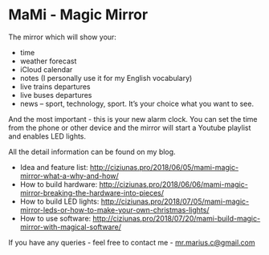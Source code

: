 # MaMi - Magic Mirror

The mirror which will show your:
* time
* weather forecast
* iCloud calendar
* notes (I personally use it for my English vocabulary)
* live trains departures
* live buses departures
* news – sport, technology, sport. It’s your choice what you want to see.

And the most important - this is your new alarm clock. You can set the time from the phone or other device and the mirror will start a Youtube playlist and enables LED lights.

All the detail information can be found on my blog.

* Idea and feature list:
http://ciziunas.pro/2018/06/05/mami-magic-mirror-what-a-why-and-how/
* How to build hardware:
http://ciziunas.pro/2018/06/06/mami-magic-mirror-breaking-the-hardware-into-pieces/
* How to build LED lights:
http://ciziunas.pro/2018/07/05/mami-magic-mirror-leds-or-how-to-make-your-own-christmas-lights/
* How to use software: 
http://ciziunas.pro/2018/07/20/mami-build-magic-mirror-with-magical-software/

If you have any queries - feel free to contact me - mr.marius.c@gmail.com
